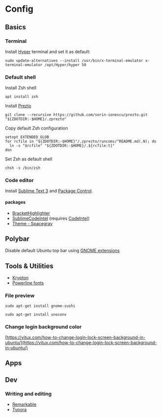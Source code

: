 # Config

## Basics

### Terminal

Install [Hyper](https://hyper.is) terminal and set it as default:

```
sudo update-alternatives --install /usr/bin/x-terminal-emulator x-terminal-emulator /opt/Hyper/hyper 50
```

### Default shell
Install Zsh shell

```
apt install zsh
```

Install [Prezto](https://github.com/sorin-ionescu/prezto)
```
git clone --recursive https://github.com/sorin-ionescu/prezto.git "${ZDOTDIR:-$HOME}/.zprezto"
```

Copy default Zsh configuration
```
setopt EXTENDED_GLOB
for rcfile in "${ZDOTDIR:-$HOME}"/.zprezto/runcoms/^README.md(.N); do
  ln -s "$rcfile" "${ZDOTDIR:-$HOME}/.${rcfile:t}"
don
```

Set Zsh as default shell
```
chsh -s /bin/zsh
```

### Code editor

Install [Sublime Text 3](https://www.sublimetext.com/docs/3/linux_repositories.html#apt) and [Package Control](https://packagecontrol.io/installation).

#### packages

- [Bracket​Highlighter](https://packagecontrol.io/packages/BracketHighlighter)
- [Sublime​Code​Intel](https://packagecontrol.io/packages/SublimeCodeIntel) (requires [CodeIntel](https://www.sublimecodeintel.com/docs/installation/#1-install-codeintel))
- [Theme - Spacegray](https://packagecontrol.io/packages/Theme%20-%20Spacegray)



## Polybar

Disable default Ubuntu top bar using [GNOME extensions](https://itsfoss.com/gnome-shell-extensions/) 


## Tools & Utilities

- [Krypton](https://krypt.co/docs/start/installation.html)
- [Powerline fonts](https://github.com/powerline/fonts)


### File preview

```sudo apt-get install gnome-sushi```

```sudo apt-get install unoconv```

### Change login background color

[https://vitux.com/how-to-change-login-lock-screen-background-in-ubuntu/](https://vitux.com/how-to-change-login-lock-screen-background-in-ubuntu/)


## Apps

## Dev



### Writing and editing

- [Remarkable](https://remarkableapp.github.io/)
- [Typora](https://www.typora.io/)



	
